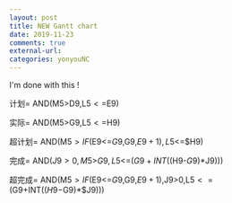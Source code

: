 ```yaml
---
layout: post
title: NEW Gantt chart
date: 2019-11-23
comments: true
external-url:
categories: yonyouNC 
---
```


I'm done with this ! 

计划= AND(M$5>$D9,L$5<=$E9)

实际= AND(M$5>$G9,L$5<=$H9)

超计划= AND(M$5>IF($E9<=$G9,$G9,$E9+1),L$5<=$H9)

完成= AND($J9>0,M$5>$G9,L$5<=($G9+INT(($H9-$G9)*$J9)))

超完成= AND(M$5>IF($E9<=$G9,$G9,$E9+1),$J9>0,L$5<=($G9+INT(($H9-$G9)*$J9)))


